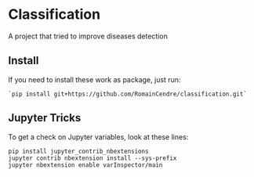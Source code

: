 # Classification
A project that tried to improve diseases detection

## Install
If you need to install these work as package, just run:

    `pip install git+https://github.com/RomainCendre/classification.git`
    
## Jupyter Tricks
To get a check on Jupyter variables, look at these lines:

    pip install jupyter_contrib_nbextensions
    jupyter contrib nbextension install --sys-prefix
    jupyter nbextension enable varInspector/main
